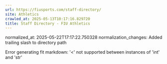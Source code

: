 ```yaml
---
url: https://fiusports.com/staff-directory/
site: Athletics
crawled_at: 2025-05-13T10:17:16.829720
title: Staff Directory - FIU Athletics
---
```

normalized_at: 2025-05-22T17:17:22.750328
normalization_changes: Added trailing slash to directory path

Error generating fit markdown: '<' not supported between instances of 'int' and 'str'